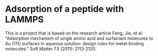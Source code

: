 # Adsorption of a peptide with LAMMPS
This is a project that is based on the research article Feng, Jie, et al. "Adsorption mechanism of single amino acid and surfactant molecules to Au {111} surfaces in aqueous solution: design rules for metal-binding molecules." Soft Matter 7.5 (2011): 2113-2120.
